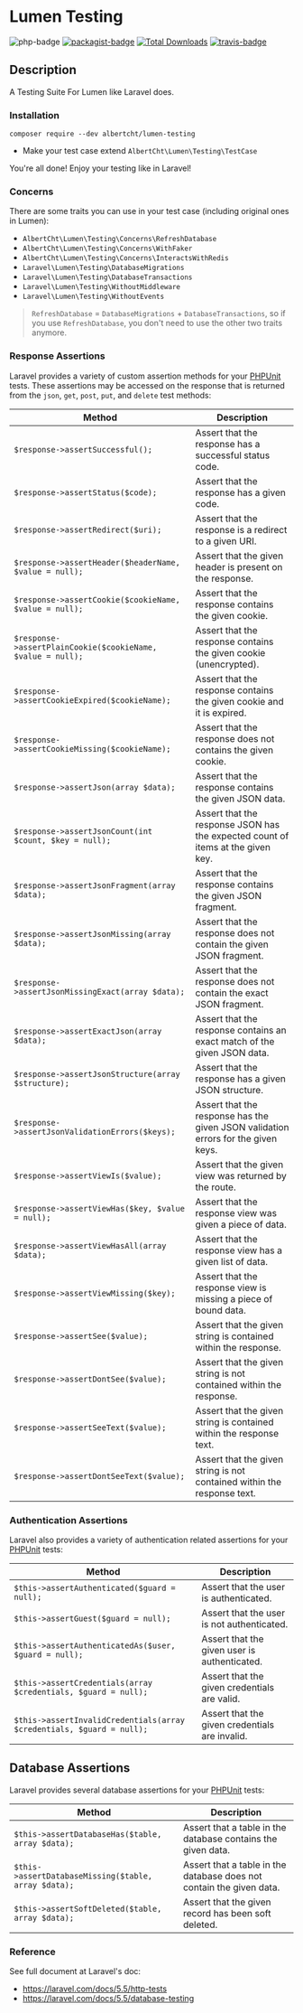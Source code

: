 Lumen Testing
==========
![php-badge](https://img.shields.io/packagist/php-v/albertcht/lumen-testing.svg)
[![packagist-badge](https://img.shields.io/packagist/v/albertcht/lumen-testing.svg)](https://packagist.org/packages/albertcht/lumen-testing)
[![Total Downloads](https://poser.pugx.org/albertcht/lumen-testing/downloads)](https://packagist.org/packages/albertcht/lumen-testing)
[![travis-badge](https://api.travis-ci.org/albertcht/lumen-testing.svg?branch=master)](https://travis-ci.org/albertcht/lumen-testing)

## Description

A Testing Suite For Lumen like Laravel does.

### Installation

```
composer require --dev albertcht/lumen-testing
```

* Make your test case extend `AlbertCht\Lumen\Testing\TestCase`

You're all done! Enjoy your testing like in Laravel!

### Concerns

There are some traits you can use in your test case (including original ones in Lumen):

* `AlbertCht\Lumen\Testing\Concerns\RefreshDatabase`
* `AlbertCht\Lumen\Testing\Concerns\WithFaker`
* `AlbertCht\Lumen\Testing\Concerns\InteractsWithRedis`
* `Laravel\Lumen\Testing\DatabaseMigrations`
* `Laravel\Lumen\Testing\DatabaseTransactions`
* `Laravel\Lumen\Testing\WithoutMiddleware`
* `Laravel\Lumen\Testing\WithoutEvents`

> `RefreshDatabase` = `DatabaseMigrations` + `DatabaseTransactions`, so if you use `RefreshDatabase`, you don't need to use the other two traits anymore.

### Response Assertions

Laravel provides a variety of custom assertion methods for your [PHPUnit](https://phpunit.de/) tests. These assertions may be accessed on the response that is returned from the `json`, `get`, `post`, `put`, and `delete` test methods:

Method  | Description
------------- | -------------
`$response->assertSuccessful();`  |  Assert that the response has a successful status code.
`$response->assertStatus($code);`  |  Assert that the response has a given code.
`$response->assertRedirect($uri);`  |  Assert that the response is a redirect to a given URI.
`$response->assertHeader($headerName, $value = null);`  |  Assert that the given header is present on the response.
`$response->assertCookie($cookieName, $value = null);`  |  Assert that the response contains the given cookie.
`$response->assertPlainCookie($cookieName, $value = null);`  |  Assert that the response contains the given cookie (unencrypted).
`$response->assertCookieExpired($cookieName);`  |  Assert that the response contains the given cookie and it is expired.
`$response->assertCookieMissing($cookieName);`  |  Assert that the response does not contains the given cookie.
`$response->assertJson(array $data);`  |  Assert that the response contains the given JSON data.
`$response->assertJsonCount(int $count, $key = null);`  |  Assert that the response JSON has the expected count of items at the given key.
`$response->assertJsonFragment(array $data);`  |  Assert that the response contains the given JSON fragment.
`$response->assertJsonMissing(array $data);`  |  Assert that the response does not contain the given JSON fragment.
`$response->assertJsonMissingExact(array $data);`  |  Assert that the response does not contain the exact JSON fragment.
`$response->assertExactJson(array $data);`  |  Assert that the response contains an exact match of the given JSON data.
`$response->assertJsonStructure(array $structure);`  |  Assert that the response has a given JSON structure.
`$response->assertJsonValidationErrors($keys);`  |  Assert that the response has the given JSON validation errors for the given keys.
`$response->assertViewIs($value);`  |  Assert that the given view was returned by the route.
`$response->assertViewHas($key, $value = null);`  |  Assert that the response view was given a piece of data.
`$response->assertViewHasAll(array $data);`  |  Assert that the response view has a given list of data.
`$response->assertViewMissing($key);`  |  Assert that the response view is missing a piece of bound data.
`$response->assertSee($value);`  |  Assert that the given string is contained within the response.
`$response->assertDontSee($value);`  |  Assert that the given string is not contained within the response.
`$response->assertSeeText($value);`  |  Assert that the given string is contained within the response text.
`$response->assertDontSeeText($value);`  |  Assert that the given string is not contained within the response text.

### Authentication Assertions

Laravel also provides a variety of authentication related assertions for your [PHPUnit](https://phpunit.de/) tests:

Method  | Description
------------- | -------------
`$this->assertAuthenticated($guard = null);`  |  Assert that the user is authenticated.
`$this->assertGuest($guard = null);`  |  Assert that the user is not authenticated.
`$this->assertAuthenticatedAs($user, $guard = null);`  |  Assert that the given user is authenticated.
`$this->assertCredentials(array $credentials, $guard = null);`  |  Assert that the given credentials are valid.
`$this->assertInvalidCredentials(array $credentials, $guard = null);`  |  Assert that the given credentials are invalid.

## Database Assertions

Laravel provides several database assertions for your [PHPUnit](https://phpunit.de/) tests:

Method  | Description
------------- | -------------
`$this->assertDatabaseHas($table, array $data);`  |  Assert that a table in the database contains the given data.
`$this->assertDatabaseMissing($table, array $data);`  |  Assert that a table in the database does not contain the given data.
`$this->assertSoftDeleted($table, array $data);`  |  Assert that the given record has been soft deleted.

### Reference

See full document at Laravel's doc:

* https://laravel.com/docs/5.5/http-tests
* https://laravel.com/docs/5.5/database-testing

